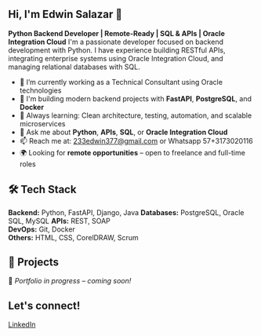 ## Hi, I'm Edwin Salazar 👋


 **Python Backend Developer | Remote-Ready | SQL & APIs | Oracle Integration Cloud**
I'm a passionate developer focused on backend development with Python. I have experience building RESTful APIs, integrating enterprise systems using Oracle Integration Cloud, and managing relational databases with SQL.

- 🔭 I’m currently working as a Technical Consultant using Oracle technologies
- 🌱 I'm building modern backend projects with **FastAPI**, **PostgreSQL**, and **Docker**
- 🧠 Always learning: Clean architecture, testing, automation, and scalable microservices
- 💬 Ask me about **Python**, **APIs**, **SQL**, or **Oracle Integration Cloud**
- 📫 Reach me at: [233edwin377@gmail.com](mailto:233edwin377@gmail.com) or Whatsapp 57+3173020116
- 🌍 Looking for **remote opportunities** – open to freelance and full-time roles

## 🛠️ Tech Stack

**Backend:** Python, FastAPI, Django, Java
**Databases:** PostgreSQL, Oracle SQL, MySQL
**APIs:** REST, SOAP  
**DevOps:** Git, Docker  
**Others:** HTML, CSS, CorelDRAW, Scrum  

## 📂 Projects
🚧 *Portfolio in progress – coming soon!*

## Let's connect!
[LinkedIn](https://www.linkedin.com/in/edwin-salazar-579490321/)


